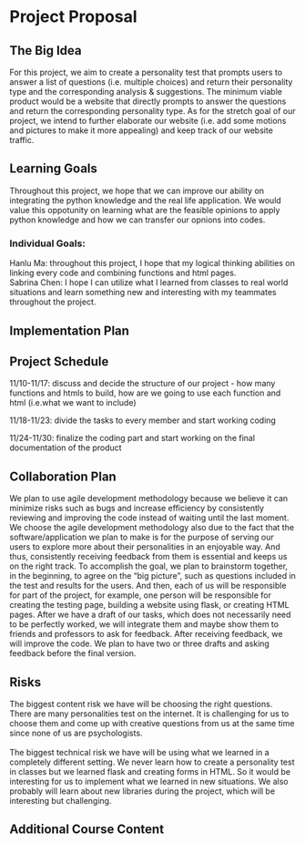 # Project Proposal
## The Big Idea
For this project, we aim to create a personality test that prompts users to answer a list of questions (i.e. multiple choices) and return their personality type and the corresponding analysis & suggestions. The minimum viable product would be a website that directly prompts to answer the questions and return the corresponding personality type. As for the stretch goal of our project, we intend to further elaborate our website (i.e. add some motions and pictures to make it more appealing) and keep track of our website traffic.
## Learning Goals
Throughout this project, we hope that we can improve our ability on integrating the python knowledge and the real life application. We would value this oppotunity on learning what are the feasible opinions to apply python knowledge and how we can transfer our opnions into codes.
### Individual Goals:
Hanlu Ma: throughout this project, I hope that my logical thinking abilities on linking every code and combining functions and html pages. <br>
Sabrina Chen: I hope I can utilize what I learned from classes to real world situations and learn something new and interesting with my teammates throughout the project. 
## Implementation Plan
## Project Schedule
11/10-11/17: discuss and decide the structure of our project - how many functions and htmls to build, how are we going to use each function and html (i.e.what we want to include)

11/18-11/23: divide the tasks to every member and start working coding

11/24-11/30: finalize the coding part and start working on the final documentation of the product
## Collaboration Plan
We plan to use agile development methodology because we believe it can minimize risks such as bugs and increase efficiency by consistently reviewing and improving the code instead of waiting until the last moment. We choose the agile development methodology also due to the fact that the software/application we plan to make is for the purpose of serving our users to explore more about their personalities in an enjoyable way. And thus, consistently receiving feedback from them is essential and keeps us on the right track. To accomplish the goal, we plan to brainstorm together, in the beginning, to agree on the “big picture”, such as questions included in the test and results for the users. And then, each of us will be responsible for part of the project, for example, one person will be responsible for creating the testing page, building a website using flask, or creating HTML pages. After we have a draft of our tasks, which does not necessarily need to be perfectly worked, we will integrate them and maybe show them to friends and professors to ask for feedback. After receiving feedback, we will improve the code. We plan to have two or three drafts and asking feedback before the final version.     
## Risks
The biggest content risk we have will be choosing the right questions. There are many personalities test on the internet. It is challenging for us to choose them and come up with creative questions from us at the same time since none of us are psychologists. <br>
<br>
The biggest technical risk we have will be using what we learned in a completely different setting. We never learn how to create a personality test in classes but we learned flask and creating forms in HTML. So it would be interesting for us to implement what we learned in new situations. We also probably will learn about new libraries during the project, which will be interesting but challenging.   

## Additional Course Content
